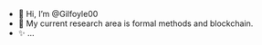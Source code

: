 - 👋 Hi, I’m @Gilfoyle00
- 🌱 My current research area is formal methods and blockchain.
- ✨ ...

<!---
gilfoyle00/gilfoyle00 is a ✨ special ✨ repository because its `README.md` (this file) appears on your GitHub profile.
You can click the Preview link to take a look at your changes.
--->
